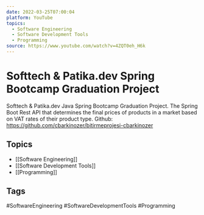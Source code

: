 ```yaml
---
date: 2022-03-25T07:00:04
platform: YouTube
topics:
  - Software Engineering
  - Software Development Tools
  - Programming
source: https://www.youtube.com/watch?v=4ZQT0eh_H6k
---
```

# Softtech & Patika.dev Spring Bootcamp Graduation Project

Softtech & Patika.dev Java Spring Bootcamp Graduation Project.
The Spring Boot Rest API that determines the final prices of products in a market based on VAT rates of their product type.
Github: https://github.com/cbarkinozer/bitirmeprojesi-cbarkinozer

## Topics
- [[Software Engineering]]
- [[Software Development Tools]]
- [[Programming]]

## Tags
#SoftwareEngineering #SoftwareDevelopmentTools #Programming